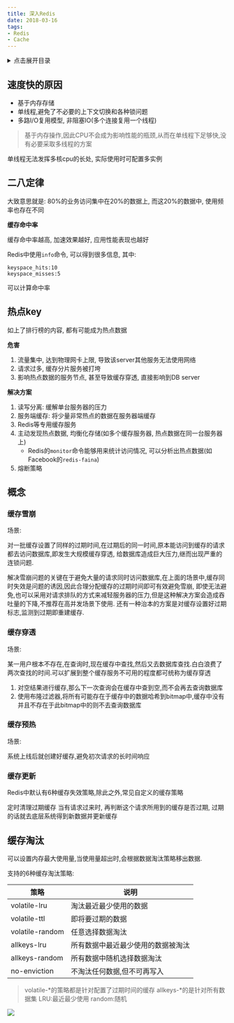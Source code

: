 ```yaml
---
title: 深入Redis
date: 2018-03-16
tags:
- Redis
- Cache
---
```

<details>
<summary>点击展开目录</summary>
<!-- TOC -->

- [速度快的原因](#速度快的原因)
- [二八定律](#二八定律)
- [热点key](#热点key)
- [概念](#概念)
    - [缓存雪崩](#缓存雪崩)
    - [缓存穿透](#缓存穿透)
    - [缓存预热](#缓存预热)
    - [缓存更新](#缓存更新)
- [缓存淘汰](#缓存淘汰)

<!-- /TOC -->
</details>

## 速度快的原因

* 基于内存存储
* 单线程,避免了不必要的上下文切换和各种锁问题
* 多路I/O复用模型, 非阻塞IO(多个连接复用一个线程)

> 基于内存操作,因此CPU不会成为影响性能的瓶颈,从而在单线程下足够快,没有必要采取多线程的方案

单线程无法发挥多核cpu的长处, 实际使用时可配置多实例

## 二八定律

大致意思就是: 80%的业务访问集中在20%的数据上,
而这20%的数据中, 使用频率也存在不同

**缓存命中率**

缓存命中率越高, 加速效果越好, 应用性能表现也越好

Redis中使用`info`命令, 可以得到很多信息, 其中:
```
keyspace_hits:10
keyspace_misses:5
```
可以计算命中率

## 热点key

如上了排行榜的内容, 都有可能成为热点数据

**危害**
1. 流量集中, 达到物理网卡上限, 导致该server其他服务无法使用网络
2. 请求过多, 缓存分片服务被打垮
3. 影响热点数据的服务节点, 甚至导致缓存穿透, 直接影响到DB server

**解决方案**
1. 读写分离: 缓解单台服务器的压力
2. 服务端缓存: 将少量非常热点的数据在服务器端缓存
3. Redis等专用缓存服务
4. 主动发现热点数据, 均衡化存储(如多个缓存服务器, 热点数据在同一台服务器上)
    * Redis的`monitor`命令能够用来统计访问情况, 可以分析出热点数据(如Facebook的`redis-faina`)
5. 熔断策略

## 概念

### 缓存雪崩

场景:

对一批缓存设置了同样的过期时间,在过期后的同一时间,原本能访问到缓存的请求都去访问数据库,即发生大规模缓存穿透, 给数据库造成巨大压力,继而出现严重的连锁问题.

解决雪崩问题的关键在于避免大量的请求同时访问数据库,在上面的场景中,缓存同时失效是问题的诱因,因此合理分配缓存的过期时间即可有效避免雪崩,
即使无法避免,也可以采用对请求排队的方式来减轻服务器的压力,但是这种解决方案会造成吞吐量的下降,不推荐在高并发场景下使用.
还有一种治本的方案是对缓存设置好过期标志,监测到过期即重建缓存.

### 缓存穿透

场景:

某一用户根本不存在,在查询时,现在缓存中查找,然后又去数据库查找.白白浪费了两次查找的时间.可以扩展到整个缓存服务不可用的程度都可统称为缓存穿透

1. 对空结果进行缓存,那么下一次查询会在缓存中查到空,而不会再去查询数据库
2. 使用布隆过滤器,将所有可能存在于缓存中的数据哈希到bitmap中,缓存中没有并且不存在于此bitmap中的则不去查询数据库

### 缓存预热

场景:

系统上线后就创建好缓存,避免初次请求的长时间响应

### 缓存更新

Redis中默认有6种缓存失效策略,除此之外,常见自定义的缓存策略

定时清理过期缓存
当有请求过来时, 再判断这个请求所用到的缓存是否过期, 过期的话就去底层系统得到新数据并更新缓存


## 缓存淘汰

可以设置内存最大使用量,当使用量超出时,会根据数据淘汰策略移出数据.

支持的6种缓存淘汰策略:

| 策略            | 说明                               |
| --------------- | ---------------------------------- |
| volatile-lru    | 淘汰最近最少使用的数据             |
| volatile-ttl    | 即将要过期的数据                   |
| volatile-random | 任意选择数据淘汰                   |
| allkeys-lru     | 所有数据中最近最少使用的数据被淘汰 |
| allkeys-random  | 所有数据中随机选择数据淘汰         |
| no-enviction    | 不淘汰任何数据,但不可再写入        |

> volatile-*的策略都是针对配置了过期时间的缓存
> allkeys-*的是针对所有数据集
> LRU:最近最少使用
> random:随机

[![](https://static.segmentfault.com/v-5b1df2a7/global/img/creativecommons-cc.svg)](https://creativecommons.org/licenses/by-nc-nd/4.0/)